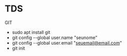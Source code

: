 # TDS

GIT

- sudo apt install git
- git config --global user.name "seunome"
- git config --global user.email "seuemail@email.com"
- git init

